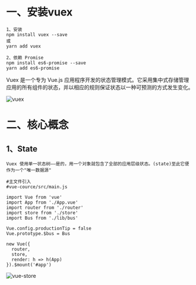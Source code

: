 # 一、安装vuex
```
1、安装
npm install vuex --save
或
yarn add vuex

2、依赖 Promise
npm install es6-promise --save
yarn add es6-promise   
```
Vuex 是一个专为 Vue.js 应用程序开发的状态管理模式。它采用集中式存储管理应用的所有组件的状态，并以相应的规则保证状态以一种可预测的方式发生变化。

  ![vuex](https://github.com/Lancger/study_new/blob/master/vue/images/vuex.png)

# 二、核心概念

## 1、State
```
Vuex 使用单一状态树——是的，用一个对象就包含了全部的应用层级状态。(state)至此它便作为一个"唯一数据源"
```
```
#主文件引入
#vue-cource/src/main.js 

import Vue from 'vue'
import App from './App.vue'
import router from './router'
import store from './store'
import Bus from './lib/bus'

Vue.config.productionTip = false
Vue.prototype.$bus = Bus

new Vue({
  router,
  store,
  render: h => h(App)
}).$mount('#app')
```
  ![vue-store](https://github.com/Lancger/study_new/blob/master/vue/images/store.png)
